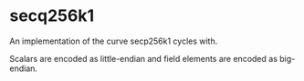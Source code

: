 # secq256k1

An implementation of the curve secp256k1 cycles with.

Scalars are encoded as little-endian and field elements are encoded as
big-endian.
